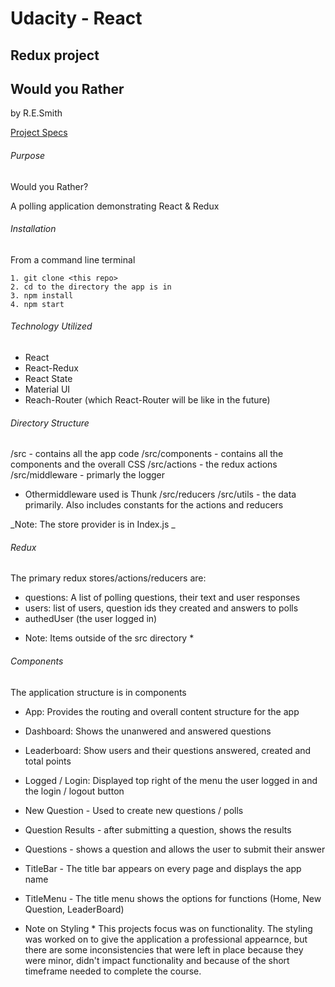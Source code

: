 # Udacity - React

## Redux project

## Would you Rather

by R.E.Smith

[Project Specs](./ProjectSpecs.md)

###### Purpose

Would you Rather?

A polling application demonstrating React & Redux

###### Installation

From a command line terminal

```
1. git clone <this repo>
2. cd to the directory the app is in
3. npm install
4. npm start
```

###### Technology Utilized

- React
- React-Redux
- React State
- Material UI
- Reach-Router (which React-Router will be like in the future)

###### Directory Structure

/src - contains all the app code
/src/components - contains all the components and the overall CSS
/src/actions - the redux actions
/src/middleware - primarly the logger

- Othermiddleware used is Thunk
  /src/reducers
  /src/utils - the data primarily. Also includes constants for the actions and reducers

_Note: The store provider is in Index.js _

###### Redux

The primary redux stores/actions/reducers are:

- questions: A list of polling questions, their text and user responses
- users: list of users, question ids they created and answers to polls
- authedUser (the user logged in)

* Note: Items outside of the src directory \*

###### Components

The application structure is in components

- App: Provides the routing and overall content structure for the app

- Dashboard: Shows the unanwered and answered questions

- Leaderboard: Show users and their questions answered, created and total points

- Logged / Login: Displayed top right of the menu the user logged in and the login / logout button

- New Question - Used to create new questions / polls

- Question Results - after submitting a question, shows the results

- Questions - shows a question and allows the user to submit their answer

- TitleBar - The title bar appears on every page and displays the app name

- TitleMenu - The title menu shows the options for functions (Home, New Question, LeaderBoard)

* Note on Styling \*
  This projects focus was on functionality. The styling was worked on to give the application a professional appearnce, but there are some inconsistencies that were left in place because they were minor, didn't impact functionality and because of the short timeframe needed to complete the course.
